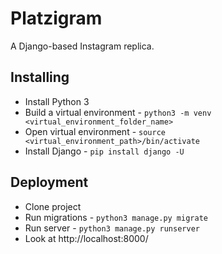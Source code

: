 # Platzigram
A Django-based Instagram replica.

## Installing
- Install Python 3
- Build a virtual environment - `python3 -m venv <virtual_environment_folder_name>`
- Open virtual environment - `source <virtual_environment_path>/bin/activate`
- Install Django - `pip install django -U`

## Deployment
- Clone project
- Run migrations - `python3 manage.py migrate`
- Run server - `python3 manage.py runserver`
- Look at http://localhost:8000/
